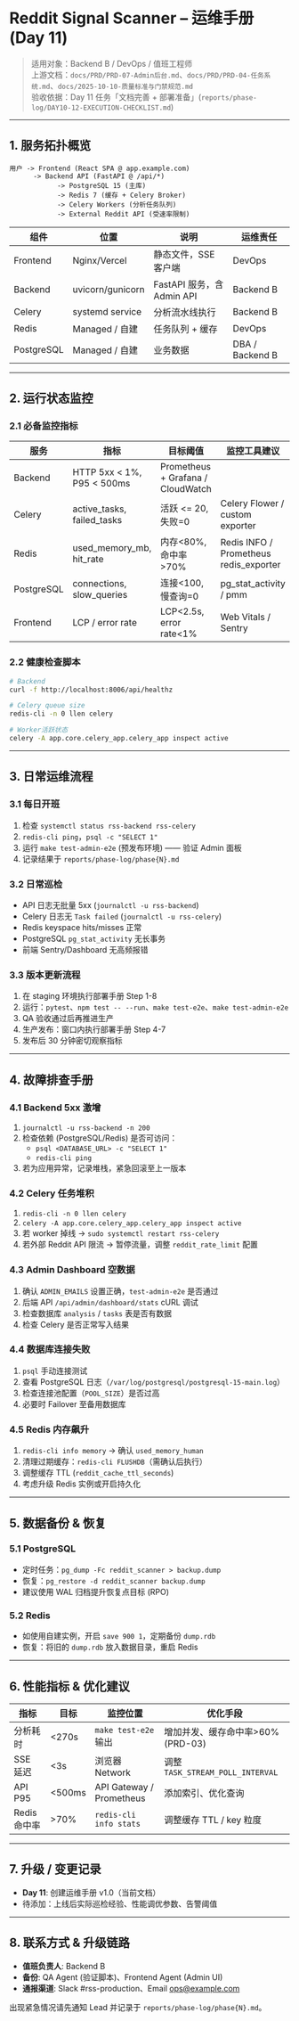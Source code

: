 # Reddit Signal Scanner – 运维手册 (Day 11)

> 适用对象：Backend B / DevOps / 值班工程师  
> 上游文档：`docs/PRD/PRD-07-Admin后台.md`、`docs/PRD/PRD-04-任务系统.md`、`docs/2025-10-10-质量标准与门禁规范.md`  
> 验收依据：Day 11 任务「文档完善 + 部署准备」(`reports/phase-log/DAY10-12-EXECUTION-CHECKLIST.md`)

---

## 1. 服务拓扑概览
```
用户 -> Frontend (React SPA @ app.example.com)
      -> Backend API (FastAPI @ /api/*)
            -> PostgreSQL 15 (主库)
            -> Redis 7 (缓存 + Celery Broker)
            -> Celery Workers (分析任务队列)
            -> External Reddit API (受速率限制)
```

| 组件 | 位置 | 说明 | 运维责任 |
| --- | --- | --- | --- |
| Frontend | Nginx/Vercel | 静态文件，SSE 客户端 | DevOps |
| Backend | uvicorn/gunicorn | FastAPI 服务，含 Admin API | Backend B |
| Celery | systemd service | 分析流水线执行 | Backend B |
| Redis | Managed / 自建 | 任务队列 + 缓存 | DevOps |
| PostgreSQL | Managed / 自建 | 业务数据 | DBA / Backend B |

---

## 2. 运行状态监控

### 2.1 必备监控指标
| 服务 | 指标 | 目标阈值 | 监控工具建议 |
| --- | --- | --- | --- |
| Backend | HTTP 5xx < 1%, P95 < 500ms | Prometheus + Grafana / CloudWatch | 
| Celery | active_tasks, failed_tasks | 活跃 <= 20, 失败=0 | Celery Flower / custom exporter |
| Redis | used_memory_mb, hit_rate | 内存<80%, 命中率>70% | Redis INFO / Prometheus redis_exporter |
| PostgreSQL | connections, slow_queries | 连接<100, 慢查询=0 | pg_stat_activity / pmm |
| Frontend | LCP / error rate | LCP<2.5s, error rate<1% | Web Vitals / Sentry |

### 2.2 健康检查脚本
```bash
# Backend
curl -f http://localhost:8006/api/healthz

# Celery queue size
redis-cli -n 0 llen celery

# Worker活跃状态
celery -A app.core.celery_app.celery_app inspect active
```

---

## 3. 日常运维流程

### 3.1 每日开班
1. 检查 `systemctl status rss-backend rss-celery`
2. `redis-cli ping`，`psql -c "SELECT 1"`
3. 运行 `make test-admin-e2e` (预发布环境) —— 验证 Admin 面板
4. 记录结果于 `reports/phase-log/phase{N}.md`

### 3.2 日常巡检
- API 日志无批量 5xx (`journalctl -u rss-backend`)
- Celery 日志无 `Task failed` (`journalctl -u rss-celery`)
- Redis keyspace hits/misses 正常
- PostgreSQL `pg_stat_activity` 无长事务
- 前端 Sentry/Dashboard 无高频报错

### 3.3 版本更新流程
1. 在 staging 环境执行部署手册 Step 1-8
2. 运行：`pytest`、`npm test -- --run`、`make test-e2e`、`make test-admin-e2e`
3. QA 验收通过后再推进生产
4. 生产发布：窗口内执行部署手册 Step 4-7
5. 发布后 30 分钟密切观察指标

---

## 4. 故障排查手册

### 4.1 Backend 5xx 激增
1. `journalctl -u rss-backend -n 200`
2. 检查依赖 (PostgreSQL/Redis) 是否可访问：
   - `psql <DATABASE_URL> -c "SELECT 1"`
   - `redis-cli ping`
3. 若为应用异常，记录堆栈，紧急回滚至上一版本

### 4.2 Celery 任务堆积
1. `redis-cli -n 0 llen celery`
2. `celery -A app.core.celery_app.celery_app inspect active`
3. 若 worker 掉线 → `sudo systemctl restart rss-celery`
4. 若外部 Reddit API 限流 → 暂停流量，调整 `reddit_rate_limit` 配置

### 4.3 Admin Dashboard 空数据
1. 确认 `ADMIN_EMAILS` 设置正确，`test-admin-e2e` 是否通过
2. 后端 API `/api/admin/dashboard/stats` cURL 调试
3. 检查数据库 `analysis` / `tasks` 表是否有数据
4. 检查 Celery 是否正常写入结果

### 4.4 数据库连接失败
1. `psql` 手动连接测试
2. 查看 PostgreSQL 日志（`/var/log/postgresql/postgresql-15-main.log`）
3. 检查连接池配置（`POOL_SIZE`）是否过高
4. 必要时 Failover 至备用数据库

### 4.5 Redis 内存飙升
1. `redis-cli info memory` -> 确认 `used_memory_human`
2. 清理过期缓存：`redis-cli FLUSHDB`（需确认后执行）
3. 调整缓存 TTL (`reddit_cache_ttl_seconds`)
4. 考虑升级 Redis 实例或开启持久化

---

## 5. 数据备份 & 恢复

### 5.1 PostgreSQL
- 定时任务：`pg_dump -Fc reddit_scanner > backup.dump`
- 恢复：`pg_restore -d reddit_scanner backup.dump`
- 建议使用 WAL 归档提升恢复点目标 (RPO)

### 5.2 Redis
- 如使用自建实例，开启 `save 900 1`，定期备份 `dump.rdb`
- 恢复：将旧的 `dump.rdb` 放入数据目录，重启 Redis

---

## 6. 性能指标 & 优化建议
| 指标 | 目标 | 监控位置 | 优化手段 |
| --- | --- | --- | --- |
| 分析耗时 | <270s | `make test-e2e` 输出 | 增加并发、缓存命中率>60% (PRD-03) |
| SSE 延迟 | <3s | 浏览器 Network | 调整 `TASK_STREAM_POLL_INTERVAL` |
| API P95 | <500ms | API Gateway / Prometheus | 添加索引、优化查询 |
| Redis 命中率 | >70% | `redis-cli info stats` | 调整缓存 TTL / key 粒度 |

---

## 7. 升级 / 变更记录
- **Day 11**: 创建运维手册 v1.0（当前文档）
- 待添加：上线后实际巡检经验、性能调优参数、告警阈值

---

## 8. 联系方式 & 升级链路
- **值班负责人**: Backend B
- **备份**: QA Agent (验证脚本)、Frontend Agent (Admin UI)
- **通报渠道**: Slack #rss-production、Email ops@example.com

出现紧急情况请先通知 Lead 并记录于 `reports/phase-log/phase{N}.md`。
